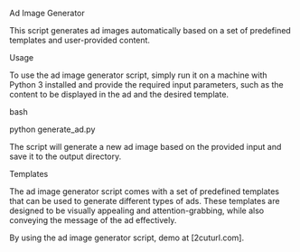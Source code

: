 Ad Image Generator

This script generates ad images automatically based on a set of predefined templates and user-provided content. 

Usage

To use the ad image generator script, simply run it on a machine with Python 3 installed and provide the required input parameters, such as the content to be displayed in the ad and the desired template.

bash

python generate_ad.py

The script will generate a new ad image based on the provided input and save it to the output directory.

Templates

The ad image generator script comes with a set of predefined templates that can be used to generate different types of ads. These templates are designed to be visually appealing and attention-grabbing, while also conveying the message of the ad effectively.

By using the ad image generator script, demo at [2cuturl.com].
